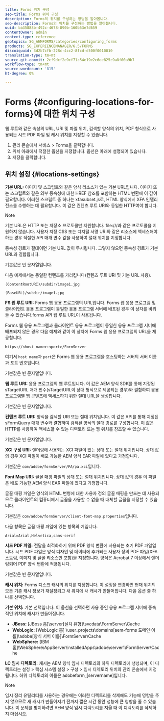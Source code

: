 ```yaml
---
title: Forms 위치 구성
seo-title: Forms 위치 구성
description: Forms의 위치를 구성하는 방법을 알아봅니다.
seo-description: Forms의 위치를 구성하는 방법을 알아봅니다.
uuid: ba35888b-492c-4678-890b-160b53e7d659
contentOwner: admin
content-type: reference
geptopics: SG_AEMFORMS/categories/configuring_forms
products: SG_EXPERIENCEMANAGER/6.5/FORMS
discoiquuid: 3d2b7cfb-228c-4cc2-8fcd-d500f0010010
translation-type: tm+mt
source-git-commit: 2cf9dcf2e9cf71c54e19e2c6ee825c9a8f00a9b7
workflow-type: tm+mt
source-wordcount: '815'
ht-degree: 0%

---
```



# Forms {#configuring-locations-for-forms}에 대한 위치 구성

웹 루트와 같은 속성의 URL, URI 및 파일 위치, 검색할 양식의 위치, PDF 형식으로 사용되는 시드 PDF 파일 및 캐시 위치를 지정할 수 있습니다.

1. 관리 콘솔에서 서비스 > Forms을 클릭합니다.
1. 위치 아래에서 적절한 옵션을 지정합니다. 옵션은 아래에 설명되어 있습니다.
1. 저장을 클릭합니다.

## 위치 설정 {#locations-settings}

**기본 URL:** 이미지 및 스크립트와 같은 양식 리소스가 있는 기본 URL입니다. 이미지 또는 스크립트와 같은 외부 종속성에 대한 HREF 참조를 포함하는 HTML 변환에 이 값이 필요합니다. 이러한 스크립트 중 하나는 xfasubset.js로, HTML 양식에서 XFA 인텔리전스를 수행하는 데 필요합니다. 이 값은 컨텐츠 루트 URI와 동일한 HTTP여야 합니다.

>[!NOTE]
>
>기본 URL은 HTTP 또는 저장소 프로토콜만 지원합니다. file:///과 같은 프로토콜을 지원하지 않습니다. 사용자 지정 CSS 또는 디지털 서명 URI와 같은 리소스에 액세스해야 하는 경우 적절한 API 매개 변수 값을 사용하여 절대 위치를 지정합니다.

종속성 경로가 절대이면 기본 URL 값이 무시됩니다. 그렇지 않으면 종속성 경로가 기본 URL과 결합됩니다.

기본값은 빈 문자열입니다.

다음 예제에서는 동일한 컨텐츠를 가리킵니다(컨텐츠 루트 URI 및 기본 URL 사용).

`(ContentRootURI)/subdir/image1.jpg`

`(BaseURL)/subdir/image1.jpg`

**FS 웹 루트 URI:** Forms 웹 응용 프로그램의 URL입니다. Forms 웹 응용 프로그램 및 클라이언트 응용 프로그램이 동일한 응용 프로그램 서버에 배포된 경우 이 상자를 비워 둘 수 있습니다.forms API 웹 루트 URL이 사용됩니다.

Forms 웹 응용 프로그램과 클라이언트 응용 프로그램이 동일한 응용 프로그램 서버에 배포되지 않은 경우 다음 예제와 같이 이 상자에 Forms 웹 응용 프로그램의 URL을 제공합니다.

`https://<host name>:<port>/FormServer`

여기서 `host name`과 `port`은 Forms 웹 응용 프로그램을 호스팅하는 서버의 서버 이름과 포트 번호입니다.

기본값은 빈 문자열입니다.

**웹 루트 URI:** 응용 프로그램의 웹 루트입니다. 이 값은 AEM 양식 SDK를 통해 지정된 sTargetURL 매개 변수(sTargetURL이 상대 형식으로 제공되는 경우)와 결합하여 응용 프로그램별 웹 콘텐츠에 액세스하기 위한 절대 URL을 생성합니다.

기본값은 빈 문자열입니다.

**컨텐츠 루트 URI:** 양식을 검색할 URI 또는 절대 위치입니다. 이 값은 API를 통해 지정된 sFormQuery 매개 변수와 결합하여 검색된 양식의 절대 경로를 구성합니다. 이 값은 HTTP를 사용하여 액세스할 수 있는 디렉토리 또는 웹 위치를 참조할 수 있습니다.

기본값은 빈 문자열입니다.

**XCI 구성 URI:** 렌더링에 사용되는 XCI 파일이 있는 상대 또는 절대 위치입니다. 상대 값의 경우 XCI 파일이 배포 가능한 AEM 양식 EAR 파일에 있다고 가정합니다.

기본값은 `com/adobe/formServer/PA/pa.xci`입니다.

**Font Map URI:** 글꼴 매핑 파일의 상대 또는 절대 위치입니다. 상대 값의 경우 이 파일은 배포 가능한 AEM 양식 EAR 파일에 있다고 가정합니다.

글꼴 매핑 파일은 양식의 HTML 변형에 대한 사용자 정의 글꼴 매핑을 만드는 데 사용되므로 클라이언트의 컴퓨터에서 글꼴을 사용할 수 없을 때 대체할 글꼴을 지정할 수 있습니다.

기본값은 `com/adobe/formServer/client-font-map.properties`입니다.

다음 항목은 글꼴 매핑 파일에 있는 항목의 예입니다.

`Arial=Arial,Helvetica,sans-serif`

**시드 PDF 파일:** 전달을 최적화하기 위해 PDF 양식 변환에 사용되는 초기 PDF 파일입니다. 시드 PDF 파일은 양식 디자인 및 데이터에 추가되는 사용자 정의 PDF 파일(XFA 스트림, 이미지 및 글꼴 리소스만 포함)을 지정합니다. 양식은 Acrobat 7 이상에서 렌더링되어 PDF 양식 변환에 적용됩니다.

기본값은 빈 문자열입니다.

**캐시 위치:** Forms 디스크 캐시의 위치를 지정합니다. 이 설정을 변경하면 현재 위치의 모든 기존 캐시 정보가 재설정되고 새 위치에 새 캐시가 만들어집니다. 다음 옵션 중 하나를 선택합니다.

**기본 위치:** 기본 선택입니다. 이 옵션을 선택하면 사용 중인 응용 프로그램 서버에 종속적인 위치에 캐시가 만들어집니다.

* **JBoss:** [JBoss 홈]\server\[설치 유형]\svcdata\FormServer\Cache
* **WebLogic:** [WebLogic 홈] \user_projects\domains\[aem-forms 도메인 이름]\adobe\[양식 서버 이름]\FormServer\Cache
* **WebSphere:** [IBM 홈]\WebSphere\AppServer\installedApps\adobe\server1\FormServer\Cache

**LC 임시 디렉토리:** 캐시는 AEM 양식 임시 디렉토리의 하위 디렉토리에 생성되며, 이 디렉토리는 설정 > 핵심 시스템 설정 > 구성 > 임시 디렉토리 위치의 관리 콘솔에서 지정됩니다. 하위 디렉토리의 이름은 adobeform_[servername]입니다.

>[!NOTE]
>
>임시 정리 유틸리티를 사용하는 경우에는 이러한 디렉토리를 삭제해도 기능에 영향을 주지 않으므로 새 캐시가 만들어지기 전까지 짧은 시간 동안 성능에 큰 영향을 줄 수 있습니다. 이 문제를 방지하려면 AEM 양식 임시 디렉토리를 지울 때 이 디렉토리를 삭제하지 마십시오.

